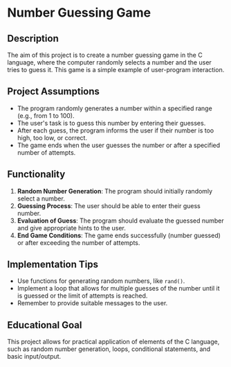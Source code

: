 
# Number Guessing Game

## Description
The aim of this project is to create a number guessing game in the C language, where the computer randomly selects a number and the user tries to guess it. This game is a simple example of user-program interaction.

## Project Assumptions
- The program randomly generates a number within a specified range (e.g., from 1 to 100).
- The user's task is to guess this number by entering their guesses.
- After each guess, the program informs the user if their number is too high, too low, or correct.
- The game ends when the user guesses the number or after a specified number of attempts.

## Functionality
1. **Random Number Generation**: The program should initially randomly select a number.
2. **Guessing Process**: The user should be able to enter their guess number.
3. **Evaluation of Guess**: The program should evaluate the guessed number and give appropriate hints to the user.
4. **End Game Conditions**: The game ends successfully (number guessed) or after exceeding the number of attempts.

## Implementation Tips
- Use functions for generating random numbers, like `rand()`.
- Implement a loop that allows for multiple guesses of the number until it is guessed or the limit of attempts is reached.
- Remember to provide suitable messages to the user.

## Educational Goal
This project allows for practical application of elements of the C language, such as random number generation, loops, conditional statements, and basic input/output.
